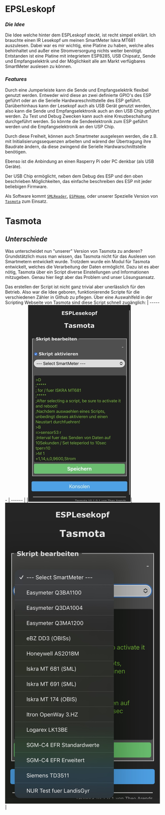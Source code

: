 # EPSLeskopf

### _Die Idee_
Die Idee welche hinter dem ESPLeskopf steckt, ist recht simpel erklärt. Ich brauchte einen IR Lesekopf um meinen SmartMeter Iskra MT681 auszulesen. Dabei war es mir wichtig, eine Platine zu haben, welche alles behinhaltet und außer eine Stromversorgung nichts weiter benötigt. Entstanden ist eine Platine mit integrietem ESP8285, USB Chipsatz, Sende und Empfangselektrik und der Möglichkeit alle am Markt verfügbares SmartMeter auslesen zu können.

### _Features_
Durch eine Jumperleiste kann die Sende und Empfangselektrik flexibel genutzt werden.
Entweder wird diese an zwei definierte GPIO's des ESP geführt oder an die Serielle Hardwareschnittstelle des ESP geführt. Darüberhinhaus kann der Lesekopf auch als USB Gerät genutzt werden, also kann die Sende und Empfangselektronik auch an den USB Chip geführt werden. Zu Test und Debug Zwecken kann auch eine Kreuzbeschaltung durchgeführt werden. So könnte die Sendeelektronik zum ESP geführt werden und die Empfangselektronik an den USP Chip.

Durch diese Freiheit, können auch Smartmeter ausgelesen werden, die z.B. mit Initialisierungssequenzen arbeiten und wärend der Übertragung ihre Baudrate ändern, da diese zwingend die Serielle Hardwarschnittstelle benötigen.

Ebenso ist die Anbindung an einen Rasperry Pi oder PC denkbar (als USB Geräte).

Der USB Chip ermöglicht, neben dem Debug des ESP und den oben beschrieben Möglichkeiten, das einfache beschreiben des ESP mit jeder beliebigen Firmware.

Als Software kommt [`SMLReader`](https://github.com/mruettgers/SMLReader), [`ESPHome`](https://github.com/esphome), oder unserer Spezielle Version von [`Tasmota`](https://github.com/esplesekopf/Tasmota) zum Einsatz. 

# Tasmota
## _Unterschiede_

Was unterscheidet nun "unserer" Version von Tasmota zu anderen?
Grundstätzlich muss man wissen, das Tasmota nicht für das Auslesen von Smartmetern entwickelt wurde. Trotzdem wurde ein Modul für Tasmota entwickelt, welches die Verarbeitung der Daten ermöglicht. Dazu ist es aber nötig, Tasmota über ein Script diverse Einstellungen und Informationen mitzugeben. Genau hier liegt aber das Problem und unser Lösungsansatz.

Das erstellen der Script ist nicht ganz trivial aber unerlässlich für den Betrieb. Also war die Idee geboren, funktionierende Scripte für die verschiedenen Zähler in Github zu pflegen. Über eine Auswahlfeld in der Scripting Webseite von Tasmota sind diese Script schnell zugänglich:
| ------ | ------ |
|![ESPLesekopf](https://github.com/esplesekopf/esplesekopf/blob/main/PIC/IMG_9268.jpg)|![ESPLesekopf](https://github.com/esplesekopf/esplesekopf/blob/main/PIC/IMG_9269.jpg)|